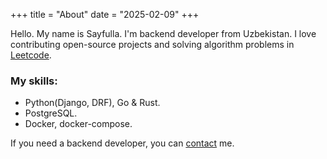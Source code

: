 +++
title = "About"
date = "2025-02-09"
+++

Hello. My name is Sayfulla. I'm backend developer from Uzbekistan. I love contributing open-source projects and solving algorithm problems in [Leetcode](https://leetcode.com/thesayfulla/).

### My skills:
* Python(Django, DRF), Go & Rust.
* PostgreSQL.
* Docker, docker-compose.

If you need a backend developer, you can [contact](https://t.me/thesayfulla) me.